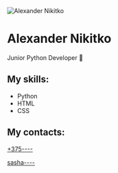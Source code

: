 <!DOCTYPE html> 
<html lang="ru">
<head>
    <meta charset="UTF-8">
    <link rel="stylesheet" href="site.css"
    <title></title>
</head>
<body>
    <div class="card">
        <img class="card-photo" src="img/moryo.jpg" alt="Alexander Nikitko">
        <h1 class="card-title">Alexander Nikitko</h1>   
        <div class="card-text">
            <p>Junior Python Developer 🐍</p>
        </div>
        <h2 class="card-subtitle">My skills:</h2>
    <div>
        <ul class="skills">
            <li>Python</li>
            <li>HTML</li>
            <li>CSS</li>
        </ul>
        <h2 class="card-subtitle2">My contacts:</h2>
        <p><a href="#">+375----</a></p>
        <a class="contact" href="#">sasha----</a>
    </div>
    </div>


</body>




</html>

